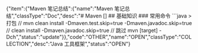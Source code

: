 {"item":{"Maven 笔记总结":{"name":"Maven 笔记总结","classType":"Doc","desc":"# Maven  []    ## 基础知识  ### 常用命令  ```java > 打包 // mvn clean install -Dmaven.test.skip=true -Dmaven.javadoc.skip=true // clean install -Dmaven.javadoc.skip=true // 跳过 mvn [target] -Dch","status":"update"}},"code":"OTHER","name":"OPEN","classType":"COLLECTION","desc":"Java 工具框架","status":"OPEN"}